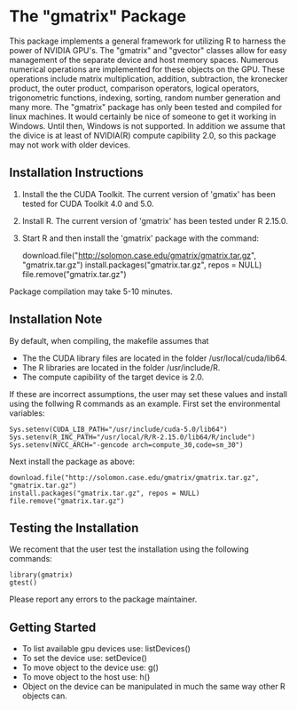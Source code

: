 The "gmatrix" Package
=================================================

This package implements a general framework for utilizing R to harness the power of NVIDIA GPU's. The "gmatrix" and "gvector" classes allow for easy management of the separate device and host memory spaces. Numerous numerical operations are implemented for these objects on the GPU. These operations include matrix multiplication, addition, subtraction, the kronecker product, the outer product, comparison operators, logical operators, trigonometric functions, indexing, sorting, random number generation and many more.
The "gmatrix" package has only been tested and compiled for linux machines. It would certainly be nice of someone to get it working in Windows. Until then, Windows is not supported. 
In addition we assume that the divice is at least of NVIDIA(R) compute capibility 2.0, so this package may not work with older devices.

Installation Instructions
-------------------------
1. Install the the CUDA Toolkit. The current version of 'gmatix' has been tested for CUDA Toolkit 4.0 and 5.0. 
2. Install R. The current version of 'gmatrix' has been tested under R 2.15.0.
3. Start R and then install the 'gmatrix' package with the command:

    download.file("http://solomon.case.edu/gmatrix/gmatrix.tar.gz", "gmatrix.tar.gz")
    install.packages("gmatrix.tar.gz", repos = NULL)
    file.remove("gmatrix.tar.gz")
	    
Package compilation may take 5-10 minutes.

Installation Note
-----------------
By default, when compiling, the makefile assumes that
+ The the CUDA library files are located in the folder /usr/local/cuda/lib64.
+ The R libraries are located in the folder /usr/include/R.
+ The compute capibility of the target device is 2.0.

If these are incorrect assumptions, the user may set these values and install using the follwing R commands as an example.
First set the environmental variables:

    Sys.setenv(CUDA_LIB_PATH="/usr/include/cuda-5.0/lib64")
    Sys.setenv(R_INC_PATH="/usr/local/R/R-2.15.0/lib64/R/include")
    Sys.setenv(NVCC_ARCH="-gencode arch=compute_30,code=sm_30")
    
Next install the package as above:

    download.file("http://solomon.case.edu/gmatrix/gmatrix.tar.gz", "gmatrix.tar.gz")
    install.packages("gmatrix.tar.gz", repos = NULL)
    file.remove("gmatrix.tar.gz")
	    
Testing the Installation
-------------------------
We recoment that the user test the installation using the following commands:

    library(gmatrix)
    gtest()
    
Please report any errors to the package maintainer.

Getting Started
---------------
+ To list available gpu devices use: listDevices()
+ To set the device use: setDevice()
+ To move object to the device use: g()
+ To move object to the host use: h()
+ Object on the device can be manipulated in much the same way other R objects can.